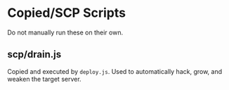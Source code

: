 # Copied/SCP Scripts
Do not manually run these on their own.
## scp/drain.js
Copied and executed by `deploy.js`. Used to automatically hack, grow, and weaken the target server.
